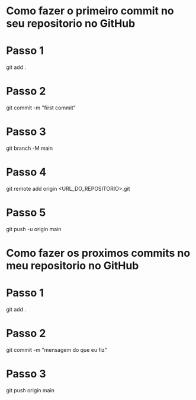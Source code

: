# Como fazer o primeiro commit no seu repositorio no GitHub

# Passo 1
git add .

# Passo 2
git commit -m "first commit"

# Passo 3
git branch -M main

# Passo 4 
git remote add origin <URL_DO_REPOSITORIO>.git

# Passo 5
git push -u origin main


# Como fazer os proximos commits no meu repositorio no GitHub

# Passo 1
git add .

# Passo 2 
git commit -m "mensagem do que eu fiz"

# Passo 3
git push origin main